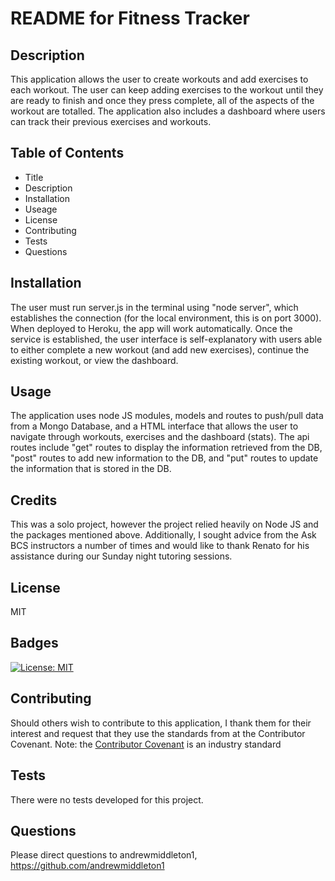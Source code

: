 
# README for Fitness Tracker
          
## Description 
              
This application allows the user to create workouts and add exercises to each workout. The user can keep adding exercises to the workout until they are ready to finish and once they press complete, all of the aspects of the workout are totalled. The application also includes a dashboard where users can track their previous exercises and workouts.
        
## Table of Contents
* Title
* Description
* Installation
* Useage
* License
* Contributing
* Tests
* Questions

    
## Installation
The user must run server.js in the terminal using "node server", which establishes the connection (for the local environment, this is on port 3000). When deployed to Heroku, the app will work automatically. Once the service is established, the user interface is self-explanatory with users able to either complete a new workout (and add new exercises), continue the existing workout, or view the dashboard.

## Usage 
The application uses node JS modules, models and routes to push/pull data from a Mongo Database, and a HTML interface that allows the user to navigate through workouts, exercises and the dashboard (stats). The api routes include "get" routes to display the information retrieved from the DB, "post" routes to add new information to the DB, and "put" routes to update the information that is stored in the DB. 


## Credits
This was a solo project, however the project relied heavily on Node JS and the packages mentioned above. Additionally, I sought advice from the Ask BCS instructors a number of times and would like to thank Renato for his assistance during our Sunday night tutoring sessions.

## License
MIT

## Badges

[![License: MIT](https://img.shields.io/badge/License-MIT-yellow.svg)](https://opensource.org/licenses/MIT)

## Contributing
Should others wish to contribute to this application, I thank them for their interest and request that they use the standards from at the Contributor Covenant.
Note: the [Contributor Covenant](https://www.contributor-covenant.org/) is an industry standard

## Tests
There were no tests developed for this project.

## Questions
Please direct questions to andrewmiddleton1, https://github.com/andrewmiddleton1

